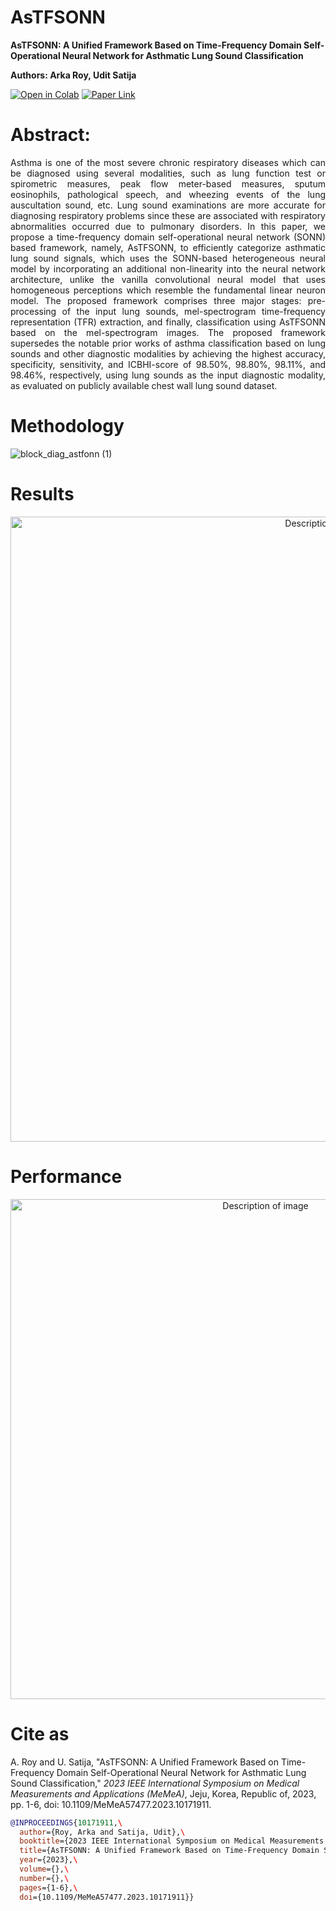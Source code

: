 # AsTFSONN 

**AsTFSONN: A Unified Framework Based on Time-Frequency Domain Self-Operational Neural Network for Asthmatic Lung Sound Classification** 

**Authors: Arka Roy, Udit Satija** 

[![Open in Colab](https://colab.research.google.com/assets/colab-badge.svg)](https://colab.research.google.com/github/rsarka34/AsTFSONN/blob/main/model/AsTFSONN.ipynb)
[![Paper Link](https://img.shields.io/badge/Paper%20Link-IEEE%20Xplore-blue)](https://ieeexplore.ieee.org/abstract/document/10171911)


# Abstract:
<p align="justify">
Asthma is one of the most severe chronic respiratory diseases which can be diagnosed using several modalities, such as lung function test or spirometric measures, peak flow meter-based measures, sputum eosinophils, pathological speech, and wheezing events of the lung auscultation sound, etc. Lung sound examinations are more accurate for diagnosing respiratory problems since these are associated with respiratory abnormalities occurred due to pulmonary disorders. In this paper, we propose a time-frequency domain self-operational neural network (SONN) based framework, namely, AsTFSONN, to efficiently categorize asthmatic lung sound signals, which uses the SONN-based heterogeneous neural model by incorporating an additional non-linearity into the neural network architecture, unlike the vanilla convolutional neural model that uses homogeneous perceptions which resemble the fundamental linear neuron model. The proposed framework comprises three major stages: pre-processing of the input lung sounds, mel-spectrogram time-frequency representation (TFR) extraction, and finally, classification using AsTFSONN based on the mel-spectrogram images. The proposed framework supersedes the notable prior works of asthma classification based on lung sounds and other diagnostic modalities by achieving the highest accuracy, specificity, sensitivity, and ICBHI-score of 98.50%, 98.80%, 98.11%, and 98.46%, respectively, using lung sounds as the input diagnostic modality, as evaluated on publicly available chest wall lung sound dataset.
</p>

# Methodology
![block_diag_astfonn (1)](https://github.com/rsarka34/AsTFSONN/assets/89518952/4e7f719d-0f45-4a48-a8b5-dcd0e0bf0ffc)

# Results
<p align="center">
<img src="https://github.com/user-attachments/assets/a4f6027c-736e-4b98-843f-d807cf5dff0b" alt="Description of image" width="1000"/>
</p>

# Performance
<p align="center">
  <img src="https://github.com/user-attachments/assets/37ccee0d-e5dd-42ed-8f91-2ebd9337b59e" alt="Description of image" width="800"/>
</p>


# Cite as
A. Roy and U. Satija, "AsTFSONN: A Unified Framework Based on Time-Frequency Domain Self-Operational Neural Network for Asthmatic Lung Sound Classification," *2023 IEEE International Symposium on Medical Measurements and Applications (MeMeA)*, Jeju, Korea, Republic of, 2023, pp. 1-6, doi: 10.1109/MeMeA57477.2023.10171911.

```bibtex
@INPROCEEDINGS{10171911,\
  author={Roy, Arka and Satija, Udit},\
  booktitle={2023 IEEE International Symposium on Medical Measurements and Applications (MeMeA)},\ 
  title={AsTFSONN: A Unified Framework Based on Time-Frequency Domain Self-Operational Neural Network for Asthmatic Lung Sound Classification},\ 
  year={2023},\
  volume={},\
  number={},\
  pages={1-6},\
  doi={10.1109/MeMeA57477.2023.10171911}}
